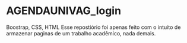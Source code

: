 # AGENDAUNIVAG_login
Boostrap, CSS, HTML
Esse repostiório foi apenas feito com o intuito de armazenar paginas de um trabalho acadêmico, nada demais.
